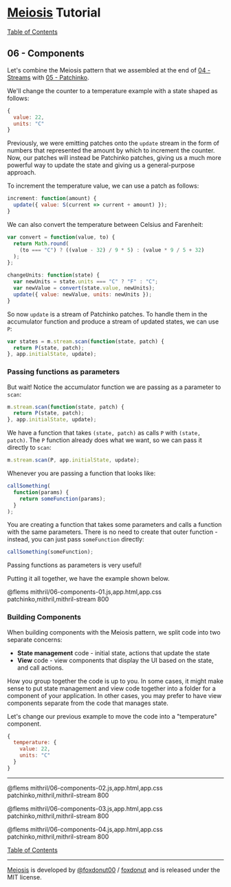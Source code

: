 # [Meiosis](https://meiosis.js.org) Tutorial

[Table of Contents](toc.html)

## 06 - Components

Let's combine the Meiosis pattern that we assembled at the end of
[04 - Streams](04-streams-mithril.html) with [05 - Patchinko](05-patchinko-mithril.html).

We'll change the counter to a temperature example with a state shaped as follows:

```js
{
  value: 22,
  units: "C"
}
```

Previously, we were emitting patches onto the `update` stream in the form of numbers that
represented the amount by which to increment the counter. Now, our patches will instead be
Patchinko patches, giving us a much more powerful way to update the state and giving us a
general-purpose approach.

To increment the temperature value, we can use a patch as follows:

```js
increment: function(amount) {
  update({ value: S(current => current + amount) });
}
```

We can also convert the temperature between Celsius and Farenheit:

```js
var convert = function(value, to) {
  return Math.round(
    (to === "C") ? ((value - 32) / 9 * 5) : (value * 9 / 5 + 32)
  );
};

changeUnits: function(state) {
  var newUnits = state.units === "C" ? "F" : "C";
  var newValue = convert(state.value, newUnits);
  update({ value: newValue, units: newUnits });
}
```

So now `update` is a stream of Patchinko patches. To handle them in the accumulator function
and produce a stream of updated states, we can use `P`:

```js
var states = m.stream.scan(function(state, patch) {
  return P(state, patch);
}, app.initialState, update);
```

### Passing functions as parameters

But wait! Notice the accumulator function we are passing as a parameter to `scan`:

```js
m.stream.scan(function(state, patch) {
  return P(state, patch);
}, app.initialState, update);
```

We have a function that takes `(state, patch)` as calls `P` with `(state, patch)`. The `P`
function already does what we want, so we can pass it directly to `scan`:

```js
m.stream.scan(P, app.initialState, update);
```

Whenever you are passing a function that looks like:

```js
callSomething(
  function(params) {
    return someFunction(params);
  }
);
```

You are creating a function that takes some parameters and calls a function with the same
parameters. There is no need to create that outer function - instead, you can just pass
`someFunction` directly:

```js
callSomething(someFunction);
```

Passing functions as parameters is very useful!

Putting it all together, we have the example shown below.

@flems mithril/06-components-01.js,app.html,app.css patchinko,mithril,mithril-stream 800

### Building Components

When building components with the Meiosis pattern, we split code into two separate concerns:

- **State management** code - initial state, actions that update the state
- **View** code - view components that display the UI based on the state, and call actions.

How you group together the code is up to you. In some cases, it might make sense to put state
management and view code together into a folder for a component of your application. In other
cases, you may prefer to have view components separate from the code that manages state.

Let's change our previous example to move the code into a "temperature" component.

```js
{
  temperature: {
    value: 22,
    units: "C"
  }
}
```

-----

@flems mithril/06-components-02.js,app.html,app.css patchinko,mithril,mithril-stream 800

@flems mithril/06-components-03.js,app.html,app.css patchinko,mithril,mithril-stream 800

@flems mithril/06-components-04.js,app.html,app.css patchinko,mithril,mithril-stream 800

[Table of Contents](toc.html)

-----

[Meiosis](https://meiosis.js.org) is developed by [@foxdonut00](http://twitter.com/foxdonut00) / [foxdonut](https://github.com/foxdonut) and is released under the MIT license.
